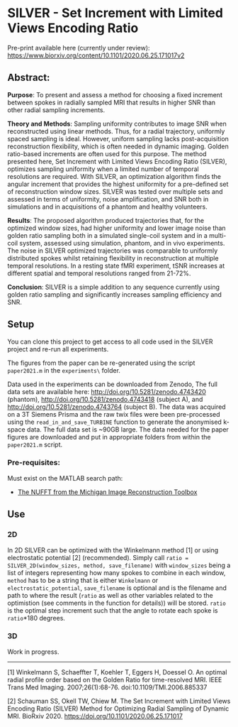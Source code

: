 # SILVER - Set Increment with Limited Views Encoding Ratio
Pre-print available here (currently under review): https://www.biorxiv.org/content/10.1101/2020.06.25.171017v2

## Abstract:
<b>Purpose</b>: To present and assess a method for choosing a fixed increment between spokes in radially sampled MRI that results in higher SNR than other radial sampling increments. 

<b>Theory and Methods</b>: Sampling uniformity contributes to image SNR when reconstructed using linear methods. Thus, for a radial trajectory, uniformly spaced sampling is ideal. However, uniform sampling lacks post-acquisition reconstruction flexibility, which is often needed in dynamic imaging. Golden ratio-based increments are often used for this purpose. The method presented here, Set Increment with Limited Views Encoding Ratio (SILVER), optimizes sampling uniformity when a limited number of temporal resolutions are required. With SILVER, an optimization algorithm finds the angular increment that provides the highest uniformity for a pre-defined set of reconstruction window sizes. SILVER was tested over multiple sets and assessed in terms of uniformity, noise amplification, and SNR both in simulations and in acquisitions of a phantom and healthy volunteers. 

<b>Results</b>: The proposed algorithm produced trajectories that, for the optimized window sizes, had higher uniformity and lower image noise than golden ratio sampling both in a simulated single-coil system and in a multi-coil system, assessed using simulation, phantom, and in vivo experiments. The noise in SILVER optimized trajectories was comparable to uniformly distributed spokes whilst retaining flexibility in reconstruction at multiple temporal resolutions. In a resting state fMRI experiment, tSNR increases at different spatial and temporal resolutions ranged from 21-72%.

<b>Conclusion</b>: SILVER is a simple addition to any sequence currently using golden ratio sampling and significantly increases sampling efficiency and SNR.


## Setup
You can clone this project to get access to all code used in the SILVER project and re-run all experiments. 


The figures from the paper can be re-generated using the script `paper2021.m` in the `experiments\` folder.

Data used in the experiments can be downloaded from Zenodo, The full data sets are available here: http://doi.org/10.5281/zenodo.4743420 (phantom), http://doi.org/10.5281/zenodo.4743418 (subject A), and http://doi.org/10.5281/zenodo.4743764 (subject B). The data was acquired on a 3T Siemens Prisma and the raw twix files were been pre-processed using the `read_in_and_save_TURBINE` function to generate the anonymised k-space data. The full data set is ~90GB large. The data needed for the paper figures are downloaded and put in appropriate folders from within the `paper2021.m` script.

### Pre-requisites:
Must exist on the MATLAB search path:
- [The NUFFT from the Michigan Image Reconstruction Toolbox](https://web.eecs.umich.edu/~fessler/code/)

## Use
### 2D
In 2D SILVER can be optimized with the Winkelmann method [1] or using electrostatic potential [2] (recommended). Simply call `ratio = SILVER_2D(window_sizes, method, save_filename)` with `window_sizes` being a list of integers representing how many spokes to combine in each window, `method` has to be a string that is either `Winkelmann` or `electrostatic_potential`, `save_filename` is optional and is the filename and path to where the result (`ratio` as well as other variables related to the optimistion (see comments in the function for details)) will be stored. `ratio` is the optimal step increment such that the angle to rotate each spoke is `ratio`*180 degrees. 

### 3D
Work in progress.

---

[1] Winkelmann S, Schaeffter T, Koehler T, Eggers H, Doessel O. An optimal radial profile order based on the Golden Ratio for time-resolved MRI. IEEE Trans Med Imaging. 2007;26(1):68-76. doi:10.1109/TMI.2006.885337

[2] Schauman SS, Okell TW, Chiew M. The Set Increment with Limited Views Encoding Ratio (SILVER) Method for Optimizing Radial Sampling of Dynamic MRI. BioRxiv 2020. https://doi.org/10.1101/2020.06.25.171017
